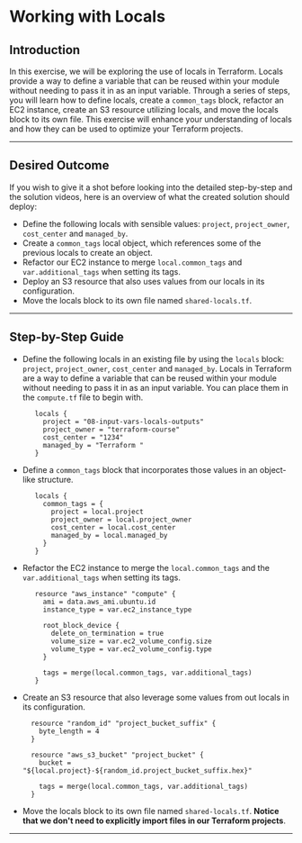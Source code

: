 # Working with Locals

## Introduction

In this exercise, we will be exploring the use of locals in Terraform. Locals provide a way to define a variable that
can be reused within your module without needing to pass it in as an input variable. Through a series of steps, you will
learn how to define locals, create a `common_tags` block, refactor an EC2 instance, create an S3 resource utilizing
locals, and move the locals block to its own file. This exercise will enhance your understanding of locals and how they
can be used to optimize your Terraform projects.

--- 

## Desired Outcome

If you wish to give it a shot before looking into the detailed step-by-step and the solution videos, here is an overview
of what the created solution should deploy:

- Define the following locals with sensible values: `project`, `project_owner`, `cost_center` and `managed_by`.
- Create a `common_tags` local object, which references some of the previous locals to create an object.
- Refactor our EC2 instance to merge `local.common_tags` and `var.additional_tags` when setting its tags.
- Deploy an S3 resource that also uses values from our locals in its configuration.
- Move the locals block to its own file named `shared-locals.tf`.

--- 

## Step-by-Step Guide

- Define the following locals in an existing file by using the `locals` block: `project`, `project_owner`, `cost_center`
  and `managed_by`. Locals in Terraform are a way to define a variable that can be reused within your module without
  needing to pass it in as an input variable. You can place them in the `compute.tf` file to begin with.
    ```hcl
       locals {
         project = "08-input-vars-locals-outputs"
         project_owner = "terraform-course"
         cost_center = "1234"
         managed_by = "Terraform "
       } 
    ```

- Define a `common_tags` block that incorporates those values in an object-like structure.
    ```hcl
       locals {
         common_tags = {
           project = local.project 
           project_owner = local.project_owner 
           cost_center = local.cost_center 
           managed_by = local.managed_by  
         }
       } 
    ```

- Refactor the EC2 instance to merge the `local.common_tags` and the `var.additional_tags` when setting its tags.
  ```hcl
     resource "aws_instance" "compute" {
       ami = data.aws_ami.ubuntu.id 
       instance_type = var.ec2_instance_type 
  
       root_block_device {
         delete_on_termination = true 
         volume_size = var.ec2_volume_config.size 
         volume_type = var.ec2_volume_config.type  
       }
  
       tags = merge(local.common_tags, var.additional_tags)
     }
  ```
- Create an S3 resource that also leverage some values from out locals in its configuration.
  ```hcl
    resource "random_id" "project_bucket_suffix" {
      byte_length = 4  
    }
  
    resource "aws_s3_bucket" "project_bucket" {
      bucket = "${local.project}-${random_id.project_bucket_suffix.hex}"
      
      tags = merge(local.common_tags, var.additional_tags) 
    }
  ```

- Move the locals block to its own file named `shared-locals.tf`. **Notice that we don't need to explicitly import files
  in our Terraform projects**.

--- 